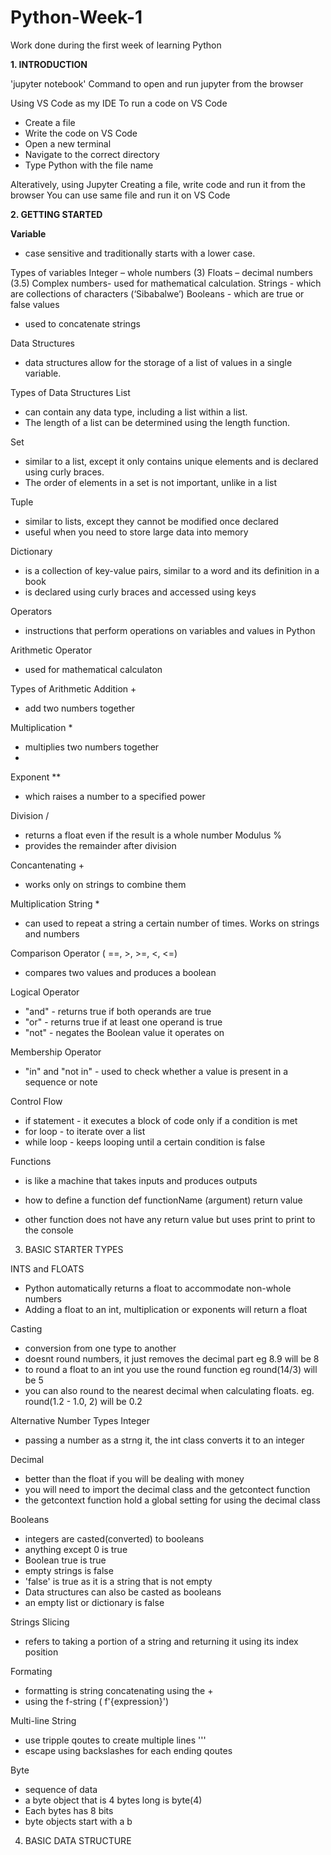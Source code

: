 # Python-Week-1
Work done during the first week of learning Python


**1. INTRODUCTION**
   
'jupyter notebook'
Command to open and run jupyter from the browser

Using VS Code as my IDE
To run a code on VS Code
-	Create a file
-	Write the code on VS Code
-	Open a new terminal
-	Navigate to the correct directory
-	Type Python with the file name 

Alteratively, using Jupyter
Creating a file, write code and run it from the browser
You can use same file and run it on VS Code


**2. GETTING STARTED**
   
**Variable**
-	 case sensitive and traditionally starts with a lower case.
  
Types of variables
Integer – whole numbers (3)
Floats –  decimal numbers (3.5)
Complex numbers- used for mathematical calculation.
Strings -  which are collections of characters (‘Sibabalwe’)
Booleans - which are true or false values
+ used to concatenate strings




Data Structures
-	data structures allow for the storage of a list of values in a single variable.
   
Types of Data Structures
List 
- can contain any data type, including a list within a list. 
- The length of a list can be determined using the length function.

Set 
- similar to a list, except it only contains unique elements and is declared using curly braces.
- The order of elements in a set is not important, unlike in a list

Tuple
- similar to lists, except they cannot be modified once declared
- useful when you need to store large data into memory

Dictionary
- is a collection of key-value pairs, similar to a word and its definition in a book
- is declared using curly braces and accessed using keys



Operators
- instructions that perform operations on variables and values in Python

Arithmetic Operator
- used for mathematical calculaton

Types of Arithmetic 
Addition + 
- add two numbers together

Multiplication *
- multiplies two numbers together
- 
Exponent **
- which raises a number to a specified power
 
Division /
  - returns a float even if the result is a whole number
Modulus %
- provides the remainder after division
  
Concantenating +
- works only on strings to combine them
  
Multiplication String *
- can used to repeat a string a certain number of times. Works on 
  strings and numbers

Comparison Operator ( ==, >, >=, <, <=)
- compares two values and produces a boolean

Logical Operator
- "and" - returns true if both operands are true
- "or" - returns true if at least one operand is true
- "not" - negates the Boolean value it operates on

Membership Operator
- "in" and "not in" - used to check whether a value is present in a sequence or note



Control Flow
- if statement - it executes a block of code only if a condition is met 
- for loop - to iterate over a list 
- while loop - keeps looping until a certain condition is false


Functions 
- is like a machine that takes inputs and produces outputs

- how to define a function
def functionName (argument) 
 return value

 - other function does not have any return value but uses print to print to the console

3. BASIC STARTER TYPES

INTS and FLOATS
- Python automatically returns a float to accommodate non-whole numbers
- Adding a float to an int, multiplication or exponents will return a float

Casting
- conversion from one type to another
- doesnt round numbers, it just removes the decimal part eg 8.9 will be 8
- to round a float to an int you use the round function eg round(14/3) will be 5
- you can also round to the nearest decimal when calculating floats. eg. round(1.2 - 1.0, 2) will be 0.2


Alternative Number Types
Integer 
- passing a number as a strng it, the int class converts it to an integer

Decimal 
- better than the float if you will be dealing with money
- you will need to import the decimal class and the getcontect function
- the getcontext function hold a global setting for using the decimal class

Booleans
- integers are casted(converted) to booleans
- anything except 0 is true
- Boolean true is true
- empty strings is false
- 'false' is true as it is a string that is not empty
- Data structures can also be casted as booleans
- an empty list or dictionary is false

Strings 
Slicing
- refers to taking a portion of a string and returning it using its index position

Formating
- formatting is string concatenating using the +
- using the f-string ( f'{expression}')

Multi-line String
- use tripple qoutes to create multiple lines '''
- escape using backslashes for each ending qoutes

Byte
- sequence of data
- a byte object that is 4 bytes long is byte(4)
- Each bytes has 8 bits
- byte objects start with a b


4. BASIC DATA STRUCTURE

